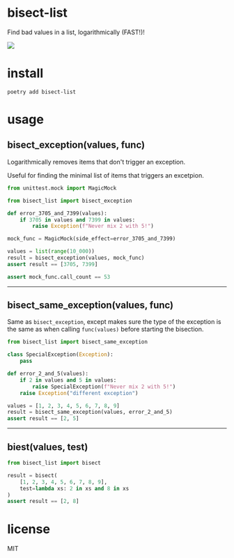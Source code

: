 # bisect-list

Find bad values in a list, logarithmically (FAST!)!

![](animation.gif)

# install

```shell
poetry add bisect-list
```

# usage

## bisect_exception(values, func)

Logarithmically removes items that don't trigger an exception.

Useful for finding the minimal list of items that triggers an excetpion.

```python
from unittest.mock import MagicMock

from bisect_list import bisect_exception

def error_3705_and_7399(values):
    if 3705 in values and 7399 in values:
        raise Exception(f"Never mix 2 with 5!")

mock_func = MagicMock(side_effect=error_3705_and_7399)

values = list(range(10_000))
result = bisect_exception(values, mock_func)
assert result == [3705, 7399]

assert mock_func.call_count == 53
```

---

## bisect_same_exception(values, func)

Same as `bisect_exception`, except makes sure the type of the exception is the same as when calling `func(values)` before starting the bisection.

```python
from bisect_list import bisect_same_exception

class SpecialException(Exception):
    pass

def error_2_and_5(values):
    if 2 in values and 5 in values:
        raise SpecialException(f"Never mix 2 with 5!")
    raise Exception("different exception")

values = [1, 2, 3, 4, 5, 6, 7, 8, 9]
result = bisect_same_exception(values, error_2_and_5)
assert result == [2, 5]
```

---

## biest(values, test)

```python
from bisect_list import bisect

result = bisect(
    [1, 2, 3, 4, 5, 6, 7, 8, 9],
    test=lambda xs: 2 in xs and 8 in xs
)
assert result == [2, 8]
```

# license

MIT
